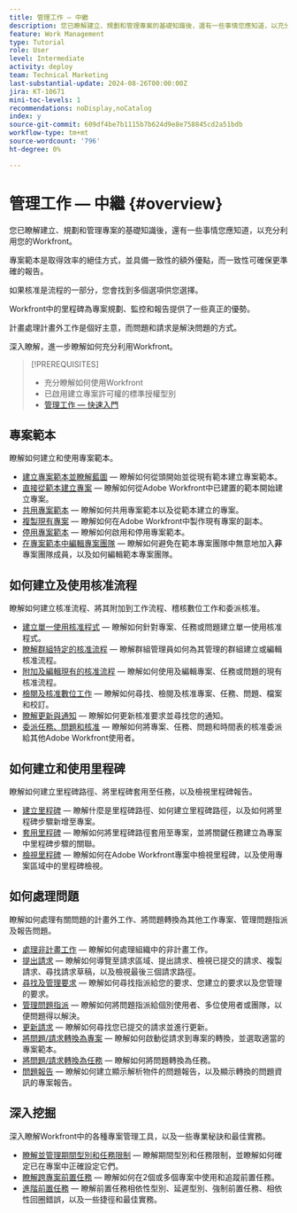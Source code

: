 ```yaml
---
title: 管理工作 — 中繼
description: 您已瞭解建立、規劃和管理專案的基礎知識後，還有一些事情您應知道，以充分利用您的Workfront。
feature: Work Management
type: Tutorial
role: User
level: Intermediate
activity: deploy
team: Technical Marketing
last-substantial-update: 2024-08-26T00:00:00Z
jira: KT-10671
mini-toc-levels: 1
recommendations: noDisplay,noCatalog
index: y
source-git-commit: 609df4be7b1115b7b624d9e8e758845cd2a51bdb
workflow-type: tm+mt
source-wordcount: '796'
ht-degree: 0%

---
```



# 管理工作 — 中繼 {#overview}

您已瞭解建立、規劃和管理專案的基礎知識後，還有一些事情您應知道，以充分利用您的Workfront。

專案範本是取得效率的絕佳方式，並具備一致性的額外優點，而一致性可確保更準確的報告。

如果核准是流程的一部分，您會找到多個選項供您選擇。

Workfront中的里程碑為專案規劃、監控和報告提供了一些真正的優勢。

計畫處理計畫外工作是個好主意，而問題和請求是解決問題的方式。

深入瞭解，進一步瞭解如何充分利用Workfront。

>[!PREREQUISITES]
>
>* 充分瞭解如何使用Workfront
>* 已啟用建立專案許可權的標準授權型別
>* [管理工作 — 快速入門](https://experienceleague.adobe.com/?recommended=Workfront-U-1-2022.1.planners)


## 專案範本

瞭解如何建立和使用專案範本。

* [建立專案範本並瞭解藍圖](create-a-project-template.md) — 瞭解如何從頭開始並從現有範本建立專案範本。
* [直接從範本建立專案](create-a-project-directly-from-a-template.md) — 瞭解如何從Adobe Workfront中已建置的範本開始建立專案。
* [共用專案範本](share-a-project-template.md) — 瞭解如何共用專案範本以及從範本建立的專案。
* [複製現有專案](/help/manage-work/manage-projects/copy-an-existing-project.md) — 瞭解如何在Adobe Workfront中製作現有專案的副本。
* [停用專案範本](deactivate-a-project-template.md) — 瞭解如何啟用和停用專案範本。
* [在專案範本中編輯專案團隊](edit-the-project-team-in-a-project-template.md) — 瞭解如何避免在範本專案團隊中無意地加入&#x200B;**非**&#x200B;專案團隊成員，以及如何編輯範本專案團隊。

## 如何建立及使用核准流程

瞭解如何建立核准流程、將其附加到工作流程、稽核數位工作和委派核准。

* [建立單一使用核准程式](create-a-single-use-approval-process.md) — 瞭解如何針對專案、任務或問題建立單一使用核准程式。
* [瞭解群組特定的核准流程](group-specific-approval-processes.md) — 瞭解群組管理員如何為其管理的群組建立或編輯核准流程。
* [附加及編輯現有的核准流程](attach-and-edit-existing-approval-processes.md) — 瞭解如何使用及編輯專案、任務或問題的現有核准流程。
* [檢閱及核准數位工作](review-and-approve-digital-work.md) — 瞭解如何尋找、檢閱及核准專案、任務、問題、檔案和校訂。
* [瞭解更新與通知](understand-updates-and-notifications.md) — 瞭解如何更新核准要求並尋找您的通知。
* [委派任務、問題和核准](delegate-approvals.md) — 瞭解如何將專案、任務、問題和時間表的核准委派給其他Adobe Workfront使用者。

## 如何建立和使用里程碑

瞭解如何建立里程碑路徑、將里程碑套用至任務，以及檢視里程碑報告。

* [建立里程碑](creating-milestones.md) — 瞭解什麼是里程碑路徑、如何建立里程碑路徑，以及如何將里程碑步驟新增至專案。
* [套用里程碑](apply-milestones.md) — 瞭解如何將里程碑路徑套用至專案，並將關鍵任務建立為專案中里程碑步驟的關聯。
* [檢視里程碑](view-milestones.md) — 瞭解如何在Adobe Workfront專案中檢視里程碑，以及使用專案區域中的里程碑檢視。

## 如何處理問題

瞭解如何處理有關問題的計畫外工作、將問題轉換為其他工作專案、管理問題指派及報告問題。

* [處理非計畫工作](handle-unplanned-work.md) — 瞭解如何處理組織中的非計畫工作。
* [提出請求](make-a-request.md) — 瞭解如何導覽至請求區域、提出請求、檢視已提交的請求、複製請求、尋找請求草稿，以及檢視最後三個請求路徑。
* [尋找及管理要求](find-requests.md) — 瞭解如何尋找指派給您的要求、您建立的要求以及您管理的要求。
* [管理問題指派](manage-issue-assignments.md) — 瞭解如何將問題指派給個別使用者、多位使用者或團隊，以便問題得以解決。
* [更新請求](update-a-request.md) — 瞭解如何尋找您已提交的請求並進行更新。
* [將問題/請求轉換為專案](create-a-project-from-a-request.md) — 瞭解如何啟動從請求到專案的轉換，並選取適當的專案範本。
* [將問題/請求轉換為任務](convert-issues-to-other-work-items.md) — 瞭解如何將問題轉換為任務。
* [問題報告](report-on-issues.md) — 瞭解如何建立顯示解析物件的問題報告，以及顯示轉換的問題資訊的專案報告。

## 深入挖掘

深入瞭解Workfront中的各種專案管理工具，以及一些專業秘訣和最佳實務。    

* [瞭解並管理期間型別和任務限制](understand-and-manage-duration-types-and-task-constraints.md) — 瞭解期間型別和任務限制，並瞭解如何確定已在專案中正確設定它們。
* [瞭解跨專案前置任務](understand-cross-project-predecessors.md) — 瞭解如何在2個或多個專案中使用和追蹤前置任務。
* [進階前置任務](advanced-predecessors.md) — 瞭解前置任務相依性型別、延遲型別、強制前置任務、相依性回圈錯誤，以及一些捷徑和最佳實務。
